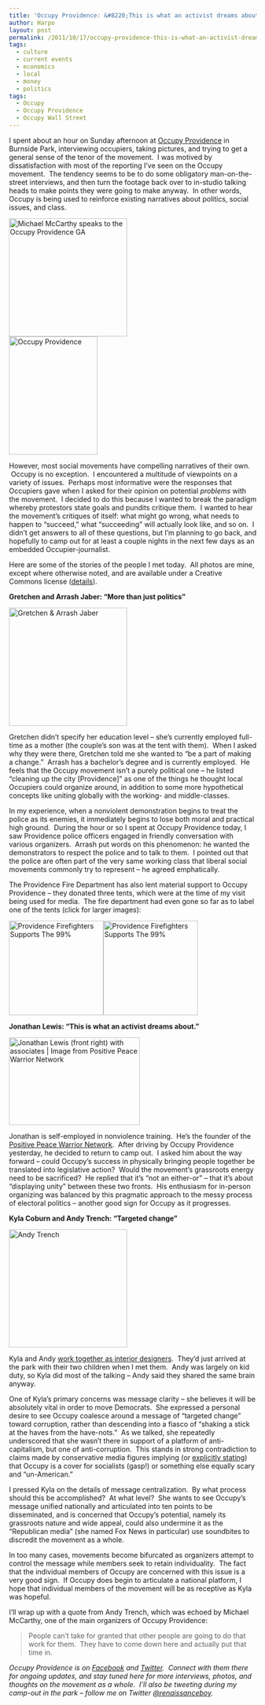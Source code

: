 ```yaml
---
title: 'Occupy Providence: &#8220;This is what an activist dreams about.&#8221;'
author: Harpo
layout: post
permalink: /2011/10/17/occupy-providence-this-is-what-an-activist-dreams-about/
tags:
  - culture
  - current events
  - economics
  - local
  - money
  - politics
tags:
  - Occupy
  - Occupy Providence
  - Occupy Wall Street
---
```

I spent about an hour on Sunday afternoon at <a href="http://www.facebook.com/OccupyProvidence" target="_blank">Occupy Providence</a> in Burnside Park, interviewing occupiers, taking pictures, and trying to get a general sense of the tenor of the movement.  I was motived by dissatisfaction with most of the reporting I&#8217;ve seen on the Occupy movement.  The tendency seems to be to do some obligatory man-on-the-street interviews, and then turn the footage back over to in-studio talking heads to make points they were going to make anyway.  In other words, Occupy is being used to reinforce existing narratives about politics, social issues, and class.

<div style="width: 250px" class="wp-caption alignright">
  <a title="Michael McCarthy speaks to the Occupy Providence GA" href="http://www.flickr.com/photos/renaissanceboy/6250966411/" target="_blank"><img src="http://farm7.static.flickr.com/6231/6250966411_7d384987d3_m.jpg" alt="Michael McCarthy speaks to the Occupy Providence GA" width="240" height="240" /></a>
</div>

<div style="width: 190px" class="wp-caption alignright">
  <a title="Signs on the statue of General Ambrose Burnside" href="http://www.flickr.com/photos/renaissanceboy/6251317780/" target="_blank"><img src="http://farm7.static.flickr.com/6214/6251317780_5dd5dd6451_m.jpg" alt="Occupy Providence" width="180" height="240" /></a>
</div>

However, most social movements have compelling narratives of their own.  Occupy is no exception.  I encountered a multitude of viewpoints on a variety of issues.  Perhaps most informative were the responses that Occupiers gave when I asked for their opinion on potential *problems* with the movement.  I decided to do this because I wanted to break the paradigm whereby protestors state goals and pundits critique them.  I wanted to hear the movement&#8217;s critiques of itself: what might go wrong, what needs to happen to &#8220;succeed,&#8221; what &#8220;succeeding&#8221; will actually look like, and so on.  I didn&#8217;t get answers to all of these questions, but I&#8217;m planning to go back, and hopefully to camp out for at least a couple nights in the next few days as an embedded Occupier-journalist.

Here are some of the stories of the people I met today.  All photos are mine, except where otherwise noted, and are available under a Creative Commons license (<a href="http://creativecommons.org/licenses/by-nc-sa/2.0/" target="_blank">details</a>).

**Gretchen and Arrash Jaber: &#8220;More than just politics&#8221;**

<div style="width: 250px" class="wp-caption alignright">
  <a title="Gretchen & Arrash Jaber by Harpo Jaeger" href="http://www.flickr.com/photos/renaissanceboy/6251362066/" target="_blank"><img src="http://farm7.static.flickr.com/6226/6251362066_00884810b1_m.jpg" alt="Gretchen & Arrash Jaber" width="240" height="240" /></a>
</div>

Gretchen didn&#8217;t specify her education level – she&#8217;s currently employed full-time as a mother (the couple&#8217;s son was at the tent with them).  When I asked why they were there, Gretchen told me she wanted to &#8220;be a part of making a change.&#8221;  Arrash has a bachelor&#8217;s degree and is currently employed.  He feels that the Occupy movement isn&#8217;t a purely political one – he listed &#8220;cleaning up the city [Providence]&#8221; as one of the things he thought local Occupiers could organize around, in addition to some more hypothetical concepts like uniting globally with the working- and middle-classes.

In my experience, when a nonviolent demonstration begins to treat the police as its enemies, it immediately begins to lose both moral and practical high ground.  During the hour or so I spent at Occupy Providence today, I saw Providence police officers engaged in friendly conversation with various organizers.  Arrash put words on this phenomenon: he wanted the demonstrators to respect the police and to talk to them.  I pointed out that the police are often part of the very same working class that liberal social movements commonly try to represent – he agreed emphatically.

The Providence Fire Department has also lent material support to Occupy Providence – they donated three tents, which were at the time of my visit being used for media.  The fire department had even gone so far as to label one of the tents (click for larger images):

<div>
  <a title="Providence Firefighters Supports The 99% by Harpo Jaeger, on Flickr" href="http://www.flickr.com/photos/renaissanceboy/6250954177/" target="_blank"><img src="http://farm7.static.flickr.com/6041/6250954177_a4b502abe7_m.jpg" alt="Providence Firefighters Supports The 99%" width="192" height="192" /></a><a title="Providence Firefighters Supports The 99% by Harpo Jaeger, on Flickr" href="http://www.flickr.com/photos/renaissanceboy/6250958515/" target="_blank"><img src="http://farm7.static.flickr.com/6035/6250958515_2b98c0fb0b_m.jpg" alt="Providence Firefighters Supports The 99%" width="192" height="192" /></a>
</div>

**Jonathan Lewis: &#8220;This is what an activist dreams about.&#8221;**

<div style="width: 276px" class="wp-caption alignright">
  <a href="http://positivepeacewarriornetwork.files.wordpress.com/2011/04/coast-2-coast-training-crew.jpg?w=410" target="_blank"><img src="http://positivepeacewarriornetwork.files.wordpress.com/2011/04/coast-2-coast-training-crew.jpg?w=410" alt="Jonathan Lewis (front right) with associates | Image from Positive Peace Warrior Network" title="Jonathan Lewis (front right) with associates | Image from Positive Peace Warrior Network" width="266" height="178" /></a>
</div>

Jonathan is self-employed in nonviolence training.  He&#8217;s the founder of the <a href="http://positivepeacewarriornetwork.wordpress.com/" target="_blank">Positive Peace Warrior Network</a>.  After driving by Occupy Providence yesterday, he decided to return to camp out.  I asked him about the way forward – could Occupy&#8217;s success in physically bringing people together be translated into legislative action?  Would the movement&#8217;s grassroots energy need to be sacrificed?  He replied that it&#8217;s &#8220;not an either-or&#8221; – that it&#8217;s about &#8220;displaying unity&#8221; between these two fronts.  His enthusiasm for in-person organizing was balanced by this pragmatic approach to the messy process of electoral politics – another good sign for Occupy as it progresses.

**Kyla Coburn and Andy Trench: &#8220;Targeted change&#8221;**

<div style="width: 250px" class="wp-caption alignleft">
  <a title="Andy Trench by Harpo Jaeger" href="http://www.flickr.com/photos/renaissanceboy/6251409244/" target="_blank"><img src="http://farm7.static.flickr.com/6057/6251409244_973b73a9d8_m.jpg" alt="Andy Trench" width="240" height="240" /></a>
</div>

Kyla and Andy <a href="http://www.kylacoburndesigns.com/" target="_blank">work together as interior designers</a>.  They&#8217;d just arrived at the park with their two children when I met them.  Andy was largely on kid duty, so Kyla did most of the talking – Andy said they shared the same brain anyway.

One of Kyla&#8217;s primary concerns was message clarity – she believes it will be absolutely vital in order to move Democrats.  She expressed a personal desire to see Occupy coalesce around a message of &#8220;targeted change&#8221; toward corruption, rather than descending into a fiasco of &#8220;shaking a stick at the haves from the have-nots.&#8221;  As we talked, she repeatedly underscored that she wasn&#8217;t there in support of a platform of anti-capitalism, but one of anti-corruption.  This stands in strong contradiction to claims made by conservative media figures implying (or <a href="http://gawker.com/5849721/bill-oreilly-occupy-wall-street-protesters-are-drug+trafficking-crackheads" target="_blank">explicitly stating</a>) that Occupy is a cover for socialists (gasp!) or something else equally scary and &#8220;un-American.&#8221;

I pressed Kyla on the details of message centralization.  By what process should this be accomplished?  At what level?  She wants to see Occupy&#8217;s message unified nationally and articulated into ten points to be disseminated, and is concerned that Occupy&#8217;s potential, namely its grassroots nature and wide appeal, could also undermine it as the &#8220;Republican media&#8221; (she named Fox News in particular) use soundbites to discredit the movement as a whole.

In too many cases, movements become bifurcated as organizers attempt to control the message while members seek to retain individuality.  The fact that the individual members of Occupy are concerned with this issue is a very good sign.  If Occupy does begin to articulate a national platform, I hope that individual members of the movement will be as receptive as Kyla was hopeful.

I&#8217;ll wrap up with a quote from Andy Trench, which was echoed by Michael McCarthy, one of the main organizers of Occupy Providence:

> People can&#8217;t take for granted that other people are going to do that work for them.  They have to come down here and actually put that time in.

*Occupy Providence is on <a href="http://www.facebook.com/OccupyProvidence" target="_blank">Facebook</a> and <a href="https://twitter.com/occupyprov" target="_blank">Twitter</a>.  Connect with them there for ongoing updates, and stay tuned here for more interviews, photos, and thoughts on the movement as a whole.  I&#8217;ll also be tweeting during my camp-out in the park – follow me on Twitter <a href="http://twitter.com/renaissanceboy" target="_blank">@renaissanceboy</a>.*